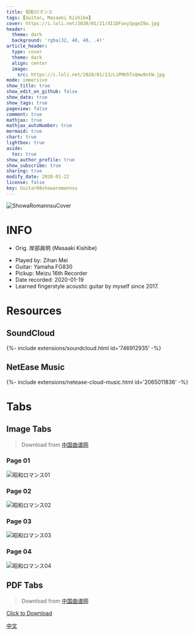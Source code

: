 ```yaml
---
title: 昭和ロマンス
tags: [Guitar, Masaaki Kishibe]
cover: https://i.loli.net/2020/01/21/XIiDFoxySpgeZ9a.jpg
header:
  theme: dark
  background: 'rgba(32, 48, 40, .4)'
article_header:
  type: cover
  theme: dark
  align: center
  image:
    src: https://i.loli.net/2020/01/13/LiPMU5TsQmw9ntW.jpg
mode: immersive
show_title: true
show_edit_on_github: false
show_date: true
show_tags: true
pageview: false
comment: true
mathjax: true
mathjax_autoNumber: true
mermaid: true
chart: true
lightbox: true
aside:
  toc: true
show_author_profile: true
show_subscribe: true
sharing: true
modify_date: 2020-01-22
license: false
key: Guitar08showaromannsu
---
```


![ShowaRomannsuCover](https://i.loli.net/2020/01/21/XIiDFoxySpgeZ9a.jpg)

# INFO
* Orig. 岸部眞明 (Masaaki Kishibe)
<!--more-->
* Played by: Zihan Mei
* Guitar: Yamaha FG830
* Pickup: Meizu 16th Recorder
* Date recorded: 2020-01-19
* Learned fingerstyle acoustic guitar by myself since 2017.

# Resources
## SoundCloud
<div>{%- include extensions/soundcloud.html id='746912935' -%}</div>

## NetEase Music
<div>{%- include extensions/netease-cloud-music.html id='2065011836' -%}</div>

# Tabs
## Image Tabs
> Download from [中国曲谱网](http://www.qupu123.com/)

### Page 01

![昭和ロマンス01](https://i.loli.net/2020/01/21/A2KTztiQpJRsBCS.png)

### Page 02

![昭和ロマンス02](https://i.loli.net/2020/01/21/YHFeZoOhDjCiR9M.png)

### Page 03

![昭和ロマンス03](https://i.loli.net/2020/01/21/S5tEXbqBD4JwWAa.png)

### Page 04

![昭和ロマンス04](https://i.loli.net/2020/01/21/yx2VaMALUhl5O4k.png)

## PDF Tabs
> Download from [中国曲谱网](http://www.qupu123.com/)

[Click to Download](../assets/images/guitar/2020-01-19昭和ロマンス/昭和ロマンス.pdf)

[中文](../zh/2020-01-19-showa-romannsu-zh.html)